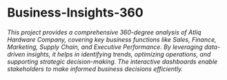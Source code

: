 # Business-Insights-360
###### This project provides a comprehensive 360-degree analysis of Atliq Hardware Company, covering key business functions like Sales, Finance, Marketing, Supply Chain, and Executive Performance. By leveraging data-driven insights, it helps in identifying trends, optimizing operations, and supporting strategic decision-making. The interactive dashboards enable stakeholders to make informed business decisions efficiently.
